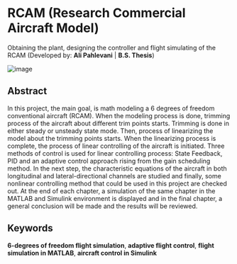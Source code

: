 # RCAM (Research Commercial Aircraft Model)
Obtaining the plant, designing the controller and flight simulating of the RCAM (Developed by: **Ali Pahlevani** | **B.S. Thesis**)

![image](https://github.com/user-attachments/assets/468ee472-ebf8-4ac5-903d-f673333f954a)

## Abstract
In this project, the main goal, is math modeling a 6 degrees of freedom conventional aircraft (RCAM). When the modeling process is done, trimming process of the aircraft about different trim points starts. Trimming is done in either steady or unsteady state mode. Then, process of linearizing the model about the trimming points starts. When the linearizing process is complete, the process of linear controlling of the aircraft is initiated. Three methods of control is used for linear controlling process: State Feedback, PID and an adaptive control approach rising from the gain scheduling method. In the next step, the characteristic equations of the aircraft in both longitudinal and lateral-directional channels are studied and finally, some nonlinear controlling method that could be used in this project are checked out. At the end of each chapter, a simulation of the same chapter in the MATLAB and Simulink environment is displayed and in the final chapter, a general conclusion will be made and the results will be reviewed.

## Keywords
**6-degrees of freedom flight simulation**, **adaptive flight control**, **flight simulation in MATLAB**, **aircraft control in Simulink**
